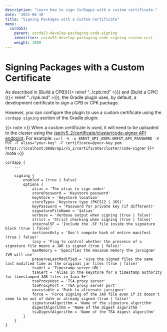 ```yaml
---
description: "Learn how to sign CorDapps with a custom certificate."
date: '2023-08-10'
title: "Signing Packages with a Custom Certificate"
menu:
  corda53:
    parent: corda53-develop-packaging-code-signing
    identifier: corda53-develop-packaging-code-signing-custom-cert
    weight: 1000
---
```


# Signing Packages with a Custom Certificate

As described in [Build a CPB]({{< relref "../cpb.md" >}}) and [Build a CPK]({{< relref "../cpk.md" >}}), the Gradle plugin uses, by default, a development certificate to sign a CPB or CPK package.

However, you can configure the plugin to use a custom certificate using the `cordapp signing` section of the Gradle plugin:

{{< note >}}
When a custom certificate is used, it will need to be uploaded to the cluster using the
[/api/v5_2/certificate/cluster/code-signer API endpoint](../../../reference/rest-api/openapi.html#tag/Certificate-API/operation/put_certificate_cluster__usage_).
For example:
`curl -k -u $REST_API_USER:$REST_API_PASSWORD -X PUT -F alias="your-key" -F certificate=@your-key.pem https://localhost:8888/api/v5_2/certificate/cluster/code-signer`
{{< /note >}}

```
cordapp {
    ...

    signing {
        enabled = (true | false)
        options {
            alias = 'The alias to sign under'
            storePassword = 'Keystore password'
            keyStore = 'Keystore location'
            storeType= 'Keystore type (PKCS12 | JKS)'
            keyPassword = 'Password for private key (if different)'
            signatureFileName = '$alias'
            verbose = 'Verbose output when signing (true | false)'
            strict = 'Strict checking when signing (true | false)'
            internalSF = 'Include the .SF file inside the signature block (true | false)'
            sectionsOnly = 'Don't compute hash of entire manifest (true | false)'
            lazy = 'Flag to control whether the presence of a signature file means a JAR is signed (true | false)'
            maxMemory = 'Specifies the maximum memory the jarsigner JVM will use'
            preserveLastModified = 'Give the signed files the same last modified time as the original jar files (true | false)'
            tsaUrl = 'Timestamp server URL'
            tsaCert = 'Alias in the keystore for a timestamp authority for timestamped JAR files in Java 5+'
            tsaProxyHost = 'TSA proxy server'
            tsaProxyPort = 'TSA proxy server port'
            executable = 'Path to alternate jarsigner'
            force = 'Force signing of the JAR file even if it doesn't seem to be out of date or already signed (true | false)'
            signatureAlgorithm = 'Name of the signature algorithm'
            digestAlgorithm = 'Name of the digest algorithm	'
            tsaDigestAlgorithm = 'Name of the TSA digest algorithm'
        }
    }
}
```
